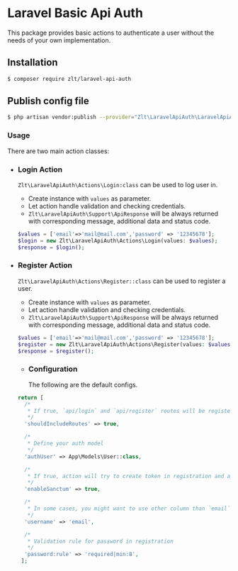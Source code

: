 # Laravel Basic Api Auth

This package provides basic actions to authenticate a user without the needs of your own implementation.

## Installation

```bash
$ composer require zlt/laravel-api-auth
```

## Publish config file

```bash
$ php artisan vendor:publish --provider="Zlt\LaravelApiAuth\LaravelApiAuthServiceProvider"
```

### Usage

There are two main action classes:

- ### Login Action
  `Zlt\LaravelApiAuth\Actions\Login:class` can be used to log user in.
    - Create instance with `values` as parameter.
    - Let action handle validation and checking credentials.
    - `Zlt\LaravelApiAuth\Support\ApiResponse` will be always returned with corresponding message, additional data and
      status code.

    ```php
    $values = ['email'=>'mail@mail.com','password' => '12345678'];
    $login = new Zlt\LaravelApiAuth\Actions\Login(values: $values);
    $response = $login();
    ```

- ### Register Action
  `Zlt\LaravelApiAuth\Actions\Register::class` can be used to register a user.
    - Create instance with `values` as parameter.
    - Let action handle validation and checking credentials.
    - `Zlt\LaravelApiAuth\Support\ApiResponse` will be always returned with corresponding message, additional data and
      status code.
    ```php
    $values = ['email'=>'mail@mail.com','password' => '12345678'];
    $register = new Zlt\LaravelApiAuth\Actions\Register(values: $values);
    $response = $register();
    ```

    - ### Configuration
      The following are the default configs.
    ```php
    return [
      /*
       * If true, `api/login` and `api/register` routes will be registered.
       */
      'shouldIncludeRoutes' => true,
  
      /*
       * Define your auth model
       */
      'authUser' => App\Models\User::class,
  
      /*
       * If true, action will try to create token in registration and appending token in login.
       */
      'enableSanctum' => true,
  
      /*
       * In some cases, you might want to use other column than `email`
       */
      'username' => 'email',
  
      /*
       * Validation rule for password in registration
       */
      'password:rule' => 'required|min:8',
     ];
    ```
